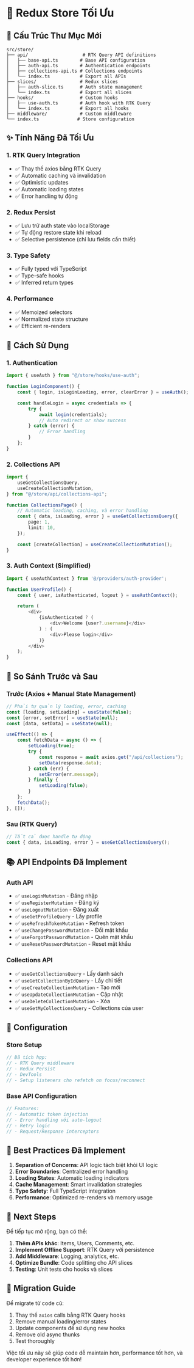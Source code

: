 # 🔄 Redux Store Tối Ưu

## 📁 Cấu Trúc Thư Mục Mới

```
src/store/
├── api/                    # RTK Query API definitions
│   ├── base-api.ts        # Base API configuration
│   ├── auth-api.ts        # Authentication endpoints
│   ├── collections-api.ts # Collections endpoints
│   └── index.ts           # Export all APIs
├── slices/                # Redux slices
│   ├── auth-slice.ts      # Auth state management
│   └── index.ts           # Export all slices
├── hooks/                 # Custom hooks
│   ├── use-auth.ts        # Auth hook with RTK Query
│   └── index.ts           # Export all hooks
├── middleware/            # Custom middleware
└── index.ts              # Store configuration
```

## ✨ Tính Năng Đã Tối Ưu

### 1. RTK Query Integration

- ✅ Thay thế axios bằng RTK Query
- ✅ Automatic caching và invalidation
- ✅ Optimistic updates
- ✅ Automatic loading states
- ✅ Error handling tự động

### 2. Redux Persist

- ✅ Lưu trữ auth state vào localStorage
- ✅ Tự động restore state khi reload
- ✅ Selective persistence (chỉ lưu fields cần thiết)

### 3. Type Safety

- ✅ Fully typed với TypeScript
- ✅ Type-safe hooks
- ✅ Inferred return types

### 4. Performance

- ✅ Memoized selectors
- ✅ Normalized state structure
- ✅ Efficient re-renders

## 🚀 Cách Sử Dụng

### 1. Authentication

```typescript
import { useAuth } from "@/store/hooks/use-auth";

function LoginComponent() {
    const { login, isLoginLoading, error, clearError } = useAuth();

    const handleLogin = async credentials => {
        try {
            await login(credentials);
            // Auto redirect or show success
        } catch (error) {
            // Error handling
        }
    };
}
```

### 2. Collections API

```typescript
import {
    useGetCollectionsQuery,
    useCreateCollectionMutation,
} from "@/store/api/collections-api";

function CollectionsPage() {
    // Automatic loading, caching, và error handling
    const { data, isLoading, error } = useGetCollectionsQuery({
        page: 1,
        limit: 10,
    });

    const [createCollection] = useCreateCollectionMutation();
}
```

### 3. Auth Context (Simplified)

```typescript
import { useAuthContext } from '@/providers/auth-provider';

function UserProfile() {
    const { user, isAuthenticated, logout } = useAuthContext();

    return (
        <div>
            {isAuthenticated ? (
                <div>Welcome {user?.username}</div>
            ) : (
                <div>Please login</div>
            )}
        </div>
    );
}
```

## 🎯 So Sánh Trước và Sau

### Trước (Axios + Manual State Management)

```typescript
// Phải tự quản lý loading, error, caching
const [loading, setLoading] = useState(false);
const [error, setError] = useState(null);
const [data, setData] = useState(null);

useEffect(() => {
    const fetchData = async () => {
        setLoading(true);
        try {
            const response = await axios.get("/api/collections");
            setData(response.data);
        } catch (err) {
            setError(err.message);
        } finally {
            setLoading(false);
        }
    };
    fetchData();
}, []);
```

### Sau (RTK Query)

```typescript
// Tất cả được handle tự động
const { data, isLoading, error } = useGetCollectionsQuery();
```

## 📚 API Endpoints Đã Implement

### Auth API

- ✅ `useLoginMutation` - Đăng nhập
- ✅ `useRegisterMutation` - Đăng ký
- ✅ `useLogoutMutation` - Đăng xuất
- ✅ `useGetProfileQuery` - Lấy profile
- ✅ `useRefreshTokenMutation` - Refresh token
- ✅ `useChangePasswordMutation` - Đổi mật khẩu
- ✅ `useForgotPasswordMutation` - Quên mật khẩu
- ✅ `useResetPasswordMutation` - Reset mật khẩu

### Collections API

- ✅ `useGetCollectionsQuery` - Lấy danh sách
- ✅ `useGetCollectionByIdQuery` - Lấy chi tiết
- ✅ `useCreateCollectionMutation` - Tạo mới
- ✅ `useUpdateCollectionMutation` - Cập nhật
- ✅ `useDeleteCollectionMutation` - Xóa
- ✅ `useGetMyCollectionsQuery` - Collections của user

## 🔧 Configuration

### Store Setup

```typescript
// Đã tích hợp:
// - RTK Query middleware
// - Redux Persist
// - DevTools
// - Setup listeners cho refetch on focus/reconnect
```

### Base API Configuration

```typescript
// Features:
// - Automatic token injection
// - Error handling với auto-logout
// - Retry logic
// - Request/Response interceptors
```

## 🎨 Best Practices Đã Implement

1. **Separation of Concerns**: API logic tách biệt khỏi UI logic
2. **Error Boundaries**: Centralized error handling
3. **Loading States**: Automatic loading indicators
4. **Cache Management**: Smart invalidation strategies
5. **Type Safety**: Full TypeScript integration
6. **Performance**: Optimized re-renders và memory usage

## 🚀 Next Steps

Để tiếp tục mở rộng, bạn có thể:

1. **Thêm APIs khác**: Items, Users, Comments, etc.
2. **Implement Offline Support**: RTK Query với persistence
3. **Add Middleware**: Logging, analytics, etc.
4. **Optimize Bundle**: Code splitting cho API slices
5. **Testing**: Unit tests cho hooks và slices

## 📝 Migration Guide

Để migrate từ code cũ:

1. Thay thế `axios` calls bằng RTK Query hooks
2. Remove manual loading/error states
3. Update components để sử dụng new hooks
4. Remove old async thunks
5. Test thoroughly

Việc tối ưu này sẽ giúp code dễ maintain hơn, performance tốt hơn, và developer experience tốt hơn!
